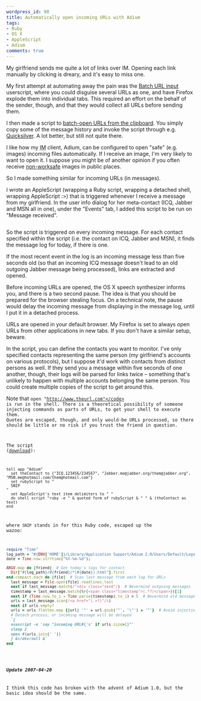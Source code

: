 ```yaml
---
wordpress_id: 98
title: Automatically open incoming URLs with Adium
tags:
- Ruby
- OS X
- AppleScript
- Adium
comments: true
---
```

My girlfriend sends me quite a lot of links over IM. Opening each link manually by clicking is dreary, and it's easy to miss one.

My first attempt at automating away the pain was the <a href="http://userscripts.org/scripts/show/3279">Batch URL input</a> userscript, where you could disguise several URLs as one, and have Firefox explode them into individual tabs. This required an effort on the behalf of the sender, though, and that they would collect all URLs before sending them.

I then made a script to <a href="http://henrik.nyh.se/2006/07/batch-open-urls-from-clipboard/">batch-open URLs from the clipboard</a>. You simply copy some of the message history and invoke the script through e.g. <a href="http://quicksilver.blacktree.com/">Quicksilver</a>. A lot better, but still not quite there.

I like how my <abbr title="Instant Messaging">IM</abbr> client, Adium, can be configured to open "safe" (e.g. images) incoming files automatically. If I receive an image, I'm very likely to want to open it. I suppose you might be of another opinion if you often receive <a href="http://en.wikipedia.org/wiki/Not_safe_for_work">non-worksafe</a> images in public places.

So I made something similar for incoming URLs (in messages).

<!--more-->

I wrote an AppleScript (wrapping a Ruby script, wrapping a detached shell, wrapping AppleScript :&gt;) that is triggered whenever I receive a message from my girlfriend. In the user info dialog for her meta-contact (ICQ, Jabber and MSN all in one), under the "Events" tab, I added this script to be run on "Message received".

<p class="center"><img src="http://henrik.nyh.se/uploads/adium-incoming_urls_info.png" alt="" /></p>

So the script is triggered on every incoming message. For each contact specified within the script (i.e. the contact on ICQ, Jabber and MSN), it finds the message log for today, if there is one.

If the most recent event in the log is an incoming message less than five seconds old (so that an incoming ICQ message doesn't lead to an old outgoing Jabber message being processed), links are extracted and opened.

Before incoming URLs are opened, the OS X speech synthesizer informs you, and there is a two second pause. The idea is that you should be prepared for the browser stealing focus. On a technical note, the pause would delay the incoming message from displaying in the message log, until I put it in a detached process.

URLs are opened in your default browser. My Firefox is set to always open URLs from other applications in new tabs. If you don't have a similar setup, beware.

In the script, you can define the contacts you want to monitor. I've only specified contacts representing the same person (my girlfriend's accounts on various protocols), but I suppose it'd work with contacts from distinct persons as well. If they send you a message within five seconds of one another, though, their logs will be parsed for links twice &ndash; something that's unlikely to happen with multiple accounts belonging the same person. You could create multiple copies of the script to get around this.

Note that <code>open "http://www.theurl.com"</code> is run in the shell. There is a theoretical possibility of someone injecting commands as parts of URLs, to get your shell to execute them. Quotes are escaped, though, and only would-be URLs processed, so there should be little or no risk if you trust the friend in question.

The script (<a href="http://henrik.nyh.se/uploads/Adium%20-%20open%20incoming%20URLs.scpt">download</a>):

``` applescript
tell app "Adium"
  set theContact to {"ICQ.123456/234567", "Jabber.me@jabber.org/them@jabber.org", "MSN.me@hotmail.com/them@hotmail.com"}
  set rubyScript to "
  SNIP
"
  set AppleScript's text item delimiters to " "
  do shell script "ruby -e " & quoted form of rubyScript & " " & (theContact as text)
end
```

where <code>SNIP</code> stands in for this Ruby code, escaped up the wazoo:

``` ruby
require "Time"
log_path = "#{ENV['HOME']}/Library/Application Support/Adium 2.0/Users/Default/Logs";
date = Time.now.strftime("%Y-%m-%d");

ARGV.map do |friend|  # Get today's logs for contact
  Dir["#{log_path}/#{friend}/*(#{date}).html"].first
end.compact.each do |file|  # Scan last message from each log for URLs
  last_message = File.open(file).readlines.last
  next if last_message.match(/^<div class="send"/)  # Nevermind outgoing messages
  timestamp = last_message.match(%r{<span class="timestamp">(.*?)</span>})[1]
  next if (Time.now.to_i - Time.parse(timestamp).to_i) > 5  # Nevermind old messages
  urls = last_message.scan(/<a href="(.+?)"/i)
  next if urls.empty?
  urls = urls.flatten.map {|url| '"' + url.gsub('"', '\"') + '"'}  # Avoid injections
  # Detach process, or incoming message will be delayed
  `{
  osascript -e 'say "incoming URL#{'s' if urls.size>1}"'
  sleep 2
  open #{urls.join(' ')}
  } &>/dev/null &`
end
```

<div class="updated">
<h5>Update 2007-04-20</h5>
I think this code has broken with the advent of Adium 1.0, but the basic idea should be the same.
</div>
